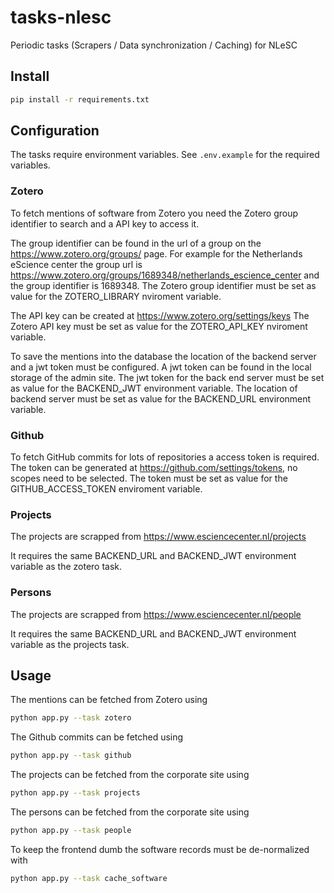 # tasks-nlesc
Periodic tasks (Scrapers / Data synchronization / Caching) for NLeSC

## Install

```bash
pip install -r requirements.txt
```

## Configuration

The tasks require environment variables.
See `.env.example` for the required variables.

### Zotero

To fetch mentions of software from Zotero you need the Zotero group identifier to search and a API key to access it.

The group identifier can be found in the url of a group on the
https://www.zotero.org/groups/ page. For example for the Netherlands eScience center the group url is https://www.zotero.org/groups/1689348/netherlands_escience_center and the group identifier is 1689348.
The Zotero group identifier must be set as value for the ZOTERO_LIBRARY nviroment variable.

The API key can be created at https://www.zotero.org/settings/keys
The Zotero API key must be set as value for the ZOTERO_API_KEY nviroment variable.

To save the mentions into the database the location of the backend server and a jwt token must be configured.
A jwt token can be found in the local storage of the admin site.
The jwt token for the back end server must be set as value for the BACKEND_JWT environment variable.
The location of backend server must be set as value for the BACKEND_URL environment variable.

### Github

To fetch GitHub commits for lots of repositories a access token is required.
The token can be generated at https://github.com/settings/tokens, no scopes need to be selected.
The token must be set as value for the GITHUB_ACCESS_TOKEN enviroment variable.

### Projects

The projects are scrapped from https://www.esciencecenter.nl/projects

It requires the same BACKEND_URL and BACKEND_JWT environment variable as the zotero task.

### Persons

The projects are scrapped from https://www.esciencecenter.nl/people

It requires the same BACKEND_URL and BACKEND_JWT environment variable as the projects task.

## Usage

The mentions can be fetched from Zotero using

```bash
python app.py --task zotero
```

The Github commits can be fetched using

```bash
python app.py --task github
```

The projects can be fetched from the corporate site using

```bash
python app.py --task projects
```

The persons can be fetched from the corporate site using

```bash
python app.py --task people
```

To keep the frontend dumb the software records must be de-normalized with

```bash
python app.py --task cache_software
```
